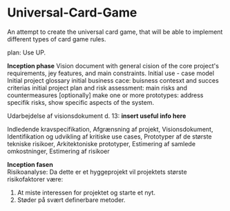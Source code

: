 # Universal-Card-Game
An attempt to create the universal card game, that will be able to implement different types of card game rules.

plan:
Use UP.

**Inception phase**
Vision document with general cision of the core project's requirements, jey features, and main constraints.
Initial use - case model
Initial project glossary
initial business cace: buisness contesxt and succes criterias
initial project plan and risk assessment: main risks and countermeasures
[optionally] make one or more prototypes: address specifik risks, show specific aspects of the system.

Udarbejdelse af visionsdokument d. 13:
**insert useful info here**

Indledende kravspecifikation, Afgrænsning af projekt, Visionsdokument, Identifikation og udvikling af kritiske use cases, Prototyper af de største tekniske risikoer, Arkitektoniske prototyper, Estimering af samlede omkostninger, Estimering af risikoer

**Inception fasen** <br />
Risikoanalyse: Da dette er et hyggeprojekt vil projektets største risikofaktorer være:
1. At miste interessen for projektet og starte et nyt.
2. Støder på svært definerbare metoder.

